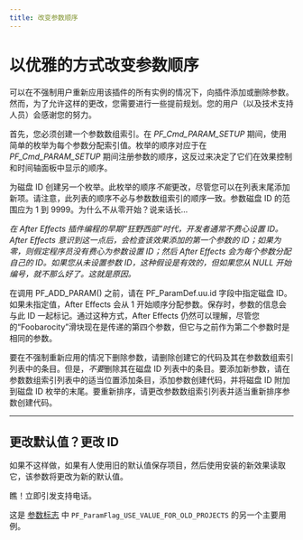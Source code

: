 ```yaml
---
title: 改变参数顺序
---
```

# 以优雅的方式改变参数顺序

可以在不强制用户重新应用该插件的所有实例的情况下，向插件添加或删除参数。然而，为了允许这样的更改，您需要进行一些提前规划。您的用户（以及技术支持人员）会感谢您的努力。

首先，您必须创建一个参数数组索引。在 *PF_Cmd_PARAM_SETUP* 期间，使用简单的枚举为每个参数分配索引值。枚举的顺序对应于在 *PF_Cmd_PARAM_SETUP* 期间注册参数的顺序，这反过来决定了它们在效果控制和时间轴面板中显示的顺序。

为磁盘 ID 创建另一个枚举。此枚举的顺序*不能*更改，尽管您可以在列表末尾添加新项。请注意，此列表的顺序不必与参数数组索引的顺序一致。参数磁盘 ID 的范围应为 1 到 9999。为什么不从零开始？说来话长...

*在 After Effects 插件编程的早期“狂野西部”时代，开发者通常不费心设置 ID。After Effects 意识到这一点后，会检查该效果添加的第一个参数的 ID；如果为零，则假定程序员没有费心为参数设置 ID；然后 After Effects 会为每个参数分配自己的 ID。如果您从未设置参数 ID，这种假设是有效的，但如果您从 NULL 开始编号，就不那么好了。这就是原因。*

在调用 PF_ADD_PARAM() 之前，请在 PF_ParamDef.uu.id 字段中指定磁盘 ID。如果未指定值，After Effects 会从 1 开始顺序分配参数。保存时，参数的信息会与此 ID 一起标记。通过这种方式，After Effects 仍然可以理解，尽管您的“Foobarocity”滑块现在是传递的第四个参数，但它与之前作为第二个参数时是相同的参数。

要在不强制重新应用的情况下删除参数，请删除创建它的代码及其在参数数组索引列表中的条目。但是，*不要*删除其在磁盘 ID 列表中的条目。要添加新参数，请在参数数组索引列表中的适当位置添加条目，添加参数创建代码，并将磁盘 ID 附加到磁盘 ID 枚举的末尾。要重新排序，请更改参数数组索引列表并适当重新排序参数创建代码。

---

## 更改默认值？更改 ID

如果不这样做，如果有人使用旧的默认值保存项目，然后使用安装的新效果读取它，该参数将更改为新的默认值。

瞧！立即引发支持电话。

这是 [参数标志](../../effect-basics/PF_ParamDef#parameter-flags) 中 `PF_ParamFlag_USE_VALUE_FOR_OLD_PROJECTS` 的另一个主要用例。
